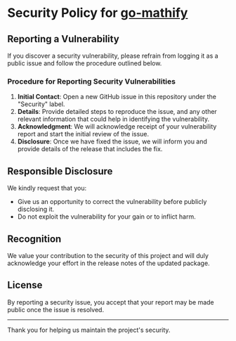 # Security Policy for [go-mathify](https://github.com/ashwin2125/go-mathify)

## Reporting a Vulnerability

If you discover a security vulnerability, please refrain from logging it as a public issue and follow the procedure outlined below.

### Procedure for Reporting Security Vulnerabilities

1. **Initial Contact**: Open a new GitHub issue in this repository under the "Security" label.
2. **Details**: Provide detailed steps to reproduce the issue, and any other relevant information that could help in identifying the vulnerability.
3. **Acknowledgment**: We will acknowledge receipt of your vulnerability report and start the initial review of the issue.
4. **Disclosure**: Once we have fixed the issue, we will inform you and provide details of the release that includes the fix.

## Responsible Disclosure

We kindly request that you:

- Give us an opportunity to correct the vulnerability before publicly disclosing it.
- Do not exploit the vulnerability for your gain or to inflict harm.

## Recognition

We value your contribution to the security of this project and will duly acknowledge your effort in the release notes of the updated package.

## License

By reporting a security issue, you accept that your report may be made public once the issue is resolved.

---

Thank you for helping us maintain the project's security.
